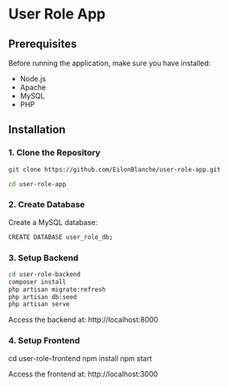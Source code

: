 # User Role App

## Prerequisites

Before running the application, make sure you have installed:

- Node.js
- Apache
- MySQL
- PHP

## Installation

### 1. Clone the Repository

```bash
git clone https://github.com/EilonBlanche/user-role-app.git
```
```bash
cd user-role-app
```
### 2. Create Database

Create a MySQL database:

```bash
CREATE DATABASE user_role_db;
```

### 3. Setup Backend

```bash
cd user-role-backend
composer install
php artisan migrate:refresh
php artisan db:seed
php artisan serve
```

Access the backend at: http://localhost:8000

### 4. Setup Frontend

cd user-role-frontend
npm install
npm start

Access the frontend at: http://localhost:3000

